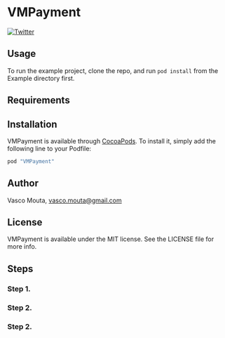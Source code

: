 # VMPayment

[![Twitter](https://img.shields.io/badge/twitter-@vmouta-blue.svg?style=flat)](http://twitter.com/vmouta)

## Usage

To run the example project, clone the repo, and run `pod install` from the Example directory first.

## Requirements

## Installation

VMPayment is available through [CocoaPods](http://cocoapods.org). To install
it, simply add the following line to your Podfile:

```ruby
pod "VMPayment"
```

## Author

Vasco Mouta, vasco.mouta@gmail.com

## License

VMPayment is available under the MIT license. See the LICENSE file for more info.

## Steps

### Step 1.
### Step 2. 
### Step 2. 
